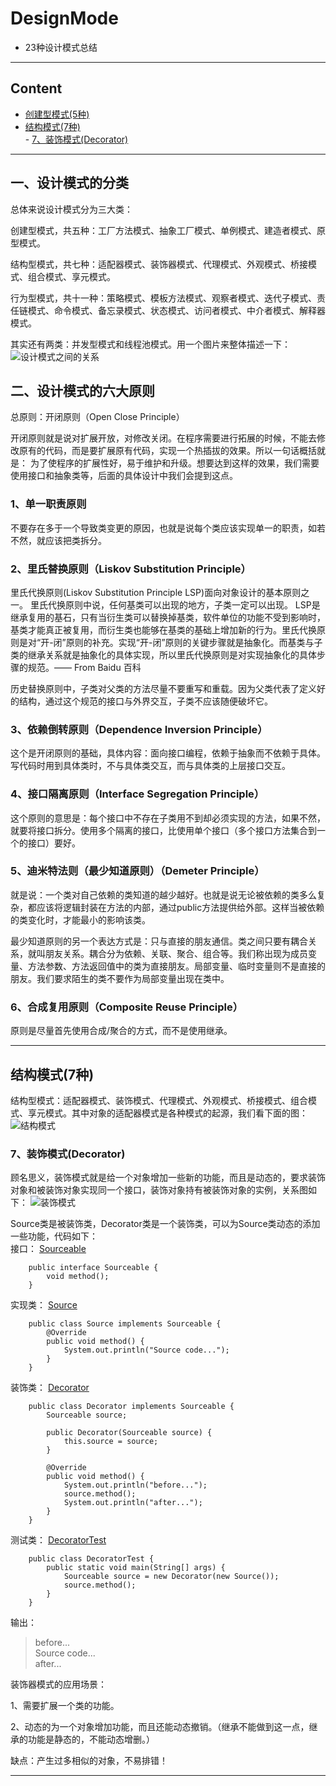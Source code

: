# DesignMode
- 23种设计模式总结

------------
## Content

- [创建型模式(5种)](#创建型模式5种)
- [结构模式(7种)](#结构模式7种)  
        - [7、装饰模式(Decorator)](#7装饰模式decorator)  


----------
## 一、设计模式的分类

总体来说设计模式分为三大类：

创建型模式，共五种：工厂方法模式、抽象工厂模式、单例模式、建造者模式、原型模式。

结构型模式，共七种：适配器模式、装饰器模式、代理模式、外观模式、桥接模式、组合模式、享元模式。

行为型模式，共十一种：策略模式、模板方法模式、观察者模式、迭代子模式、责任链模式、命令模式、备忘录模式、状态模式、访问者模式、中介者模式、解释器模式。

其实还有两类：并发型模式和线程池模式。用一个图片来整体描述一下：
        ![设计模式之间的关系](https://github.com/lanrengufeng/AlgorithmCode/blob/master/src/files/设计模式之间的关系.jpg)

## 二、设计模式的六大原则

总原则：开闭原则（Open Close Principle）

开闭原则就是说对扩展开放，对修改关闭。在程序需要进行拓展的时候，不能去修改原有的代码，而是要扩展原有代码，实现一个热插拔的效果。所以一句话概括就是：
为了使程序的扩展性好，易于维护和升级。想要达到这样的效果，我们需要使用接口和抽象类等，后面的具体设计中我们会提到这点。

### 1、单一职责原则

不要存在多于一个导致类变更的原因，也就是说每个类应该实现单一的职责，如若不然，就应该把类拆分。
 

### 2、里氏替换原则（Liskov Substitution Principle）

里氏代换原则(Liskov Substitution Principle LSP)面向对象设计的基本原则之一。 里氏代换原则中说，任何基类可以出现的地方，子类一定可以出现。 LSP是继承复用的基石，只有当衍生类可以替换掉基类，软件单位的功能不受到影响时，基类才能真正被复用，而衍生类也能够在基类的基础上增加新的行为。里氏代换原则是对“开-闭”原则的补充。实现“开-闭”原则的关键步骤就是抽象化。而基类与子类的继承关系就是抽象化的具体实现，所以里氏代换原则是对实现抽象化的具体步骤的规范。—— From Baidu 百科

历史替换原则中，子类对父类的方法尽量不要重写和重载。因为父类代表了定义好的结构，通过这个规范的接口与外界交互，子类不应该随便破坏它。


### 3、依赖倒转原则（Dependence Inversion Principle）

这个是开闭原则的基础，具体内容：面向接口编程，依赖于抽象而不依赖于具体。写代码时用到具体类时，不与具体类交互，而与具体类的上层接口交互。

### 4、接口隔离原则（Interface Segregation Principle）

这个原则的意思是：每个接口中不存在子类用不到却必须实现的方法，如果不然，就要将接口拆分。使用多个隔离的接口，比使用单个接口（多个接口方法集合到一个的接口）要好。


### 5、迪米特法则（最少知道原则）（Demeter Principle）

就是说：一个类对自己依赖的类知道的越少越好。也就是说无论被依赖的类多么复杂，都应该将逻辑封装在方法的内部，通过public方法提供给外部。这样当被依赖的类变化时，才能最小的影响该类。

最少知道原则的另一个表达方式是：只与直接的朋友通信。类之间只要有耦合关系，就叫朋友关系。耦合分为依赖、关联、聚合、组合等。我们称出现为成员变量、方法参数、方法返回值中的类为直接朋友。局部变量、临时变量则不是直接的朋友。我们要求陌生的类不要作为局部变量出现在类中。


### 6、合成复用原则（Composite Reuse Principle）

原则是尽量首先使用合成/聚合的方式，而不是使用继承。

--------------------

## 结构模式(7种)

结构型模式：适配器模式、装饰模式、代理模式、外观模式、桥接模式、组合模式、享元模式。其中对象的适配器模式是各种模式的起源，我们看下面的图：
        ![结构模式](https://github.com/lanrengufeng/AlgorithmCode/blob/master/src/files/结构模式.jpg)

### 7、装饰模式(Decorator)
顾名思义，装饰模式就是给一个对象增加一些新的功能，而且是动态的，要求装饰对象和被装饰对象实现同一个接口，装饰对象持有被装饰对象的实例，关系图如下：
        ![装饰模式](https://github.com/lanrengufeng/AlgorithmCode/blob/master/src/files/装饰模式.jpg)

Source类是被装饰类，Decorator类是一个装饰类，可以为Source类动态的添加一些功能，代码如下：  
接口： [Sourceable](https://github.com/lanrengufeng/AlgorithmCode/blob/master/src/designMode/decorator/Sourceable.java)
```
    public interface Sourceable {
        void method();
    }
```
实现类： [Source](https://github.com/lanrengufeng/AlgorithmCode/blob/master/src/designMode/decorator/Source.java)
```
    public class Source implements Sourceable {
        @Override
        public void method() {
            System.out.println("Source code...");
        }
    }

```
装饰类： [Decorator](https://github.com/lanrengufeng/AlgorithmCode/blob/master/src/designMode/decorator/Decorator.java)
```
    public class Decorator implements Sourceable {
        Sourceable source;
    
        public Decorator(Sourceable source) {
            this.source = source;
        }
    
        @Override
        public void method() {
            System.out.println("before...");
            source.method();
            System.out.println("after...");
        }
    }
```
测试类： [DecoratorTest](https://github.com/lanrengufeng/AlgorithmCode/blob/master/src/designMode/decorator/DecoratorTest.java)
```
    public class DecoratorTest {
        public static void main(String[] args) {
            Sourceable source = new Decorator(new Source());
            source.method();
        }
    }
```
输出：
> before...  
  Source code...  
  after...

装饰器模式的应用场景：

1、需要扩展一个类的功能。

2、动态的为一个对象增加功能，而且还能动态撤销。（继承不能做到这一点，继承的功能是静态的，不能动态增删。）

缺点：产生过多相似的对象，不易排错！

----------------
